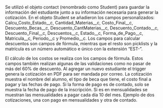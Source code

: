 Se utilizó el objeto contact (renombrado como Student) para guardar la información del estudiante junto a su información necesaria para generar la cotización.
En el objeto Student se añadieron los campos personalizados: Calcu_Costo_Estado__c, Cantidad_Materias__c, Costo_Final__c, Descuento_Becas__c, Descuento_CantMaterias__c, Descuento_Contado__c, Descuento_Final__c, Descuentos__c, Estado__c, Forma_de_Pago__c, Matricula__c, Periodo__c y Promedio__c. Los campos para calcular descuentos son campos de fórmula, mientras que el resto son picklists y la matrícula es un número automático e único con la extensión “EST-”.

El cálculo de los costos se realiza con los campos de fórmula. Estos campos también realizan algunas de las validaciones como no pasar de más del 60% de descuento. Al agregar un nuevo estudiante el trigger genera la cotización en PDF para ser mandada por correo. La cotización muestra el nombre del alumno, el tipo de beca que tiene, el costo final a pagar y las fechas de pago.
Si la forma de pago es de contado, solo se muestra la fecha de pago de la inscripción. Si es en mensualidades se muestran las mensualidades a pagar cada día 10 del mes.
Ejemplo de dos cotizaciones, una con pago en mensualidades y otra de contado.
